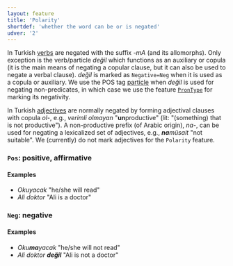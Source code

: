 ```yaml
---
layout: feature
title: 'Polarity'
shortdef: 'whether the word can be or is negated'
udver: '2'
---
```


In Turkish [verbs](tr-pos/VERB) are negated with the suffix _-mA_ (and its allomorphs).
Only exception is the verb/particle _değil_ which functions as an auxiliary or copula
(it is the main means of negating a copular clause, but it can also be used to negate a verbal clause).
_değil_ is marked as `Negative=Neg` when it is used as a copula or auxiliary.
We use the POS tag [particle](tr-pos/PART) when _değil_ is used for negating non-predicates,
in which case we use the feature [`PronType`](PronType) for marking its negativity.


In Turkish [adjectives](tr-pos/ADJ) are normally negated by forming adjectival
clauses with copula _ol-_, e.g., _verimli olmayan_ "<b>un</b>productive"
(lit: "(something) that is not productive").
A non-productive prefix (of Arabic origin), _na-_, can be used for negating a lexicalized set of adjectives, e.g., _<b>na</b>müsait_ "not suitable".
We (currently) do not mark adjectives for the `Polarity` feature.

### <a name="Pos">`Pos`</a>: positive, affirmative

#### Examples

- _Okuyacak_ "he/she will read"
- _Ali doktor_ "Ali is a doctor"

### <a name="Neg">`Neg`</a>: negative

#### Examples

- _Oku<b>ma</b>yacak_ "he/she will not read"
- _Ali doktor <b>değil</b>_ "Ali is not a doctor"

<!-- Interlanguage links updated So kvě 14 19:02:32 CEST 2022 -->
